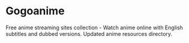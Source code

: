 # Gogoanime
Free anime streaming sites collection - Watch anime online with English subtitles and dubbed versions. Updated anime resources directory.
